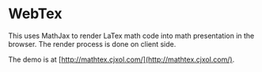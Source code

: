 # WebTex
This uses MathJax to render LaTex math code into math presentation in the browser.
The render process is done on client side.

The demo is at [http://mathtex.cjxol.com/](http://mathtex.cjxol.com/).
